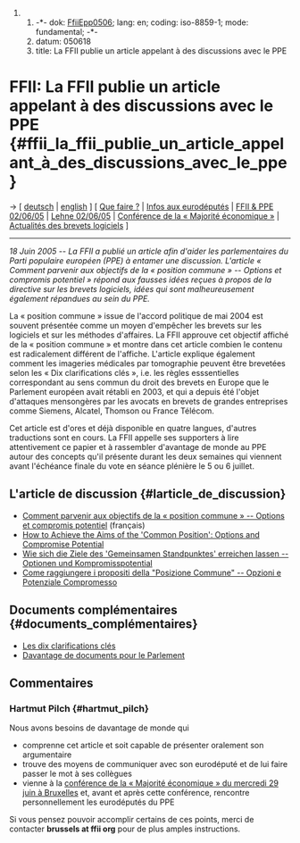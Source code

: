 1.  1.  -\*- dok: [FfiiEpp0506](FfiiEpp0506 "wikilink"); lang: en;
        coding: iso-8859-1; mode: fundamental; -\*-
    2.  datum: 050618
    3.  title: La FFII publie un article appelant à des discussions avec
        le PPE

# FFII: La FFII publie un article appelant à des discussions avec le PPE {#ffii_la_ffii_publie_un_article_appelant_à_des_discussions_avec_le_ppe}

-\> \[ [ deutsch](FfiiEpp0506De "wikilink") \| [
english](FfiiEpp0506En "wikilink") \] \[ [ Que faire
?](SwpatgunkaEn "wikilink") \| [ Infos aux
eurodéputés](www.ffii.fr/amendements/ "wikilink") \| [ FFII & PPE
02/06/05](EppHearing050602En "wikilink") \| [ Lehne
02/06/05](EppHearing050602En "wikilink") \| [ Conférence de la «
Majorité économique »](Konf050629En "wikilink") \| [ Actualités des
brevets logiciels](SwpatcninoFr "wikilink") \]

------------------------------------------------------------------------

*18 Juin 2005 \-- La FFII a publié un article afin d\'aider les
parlementaires du Parti populaire européen (PPE) à entamer une
discussion. L\'article « Comment parvenir aux objectifs de la « position
commune » \-- Options et compromis potentiel » répond aux fausses idées
reçues à propos de la directive sur les brevets logiciels, idées qui
sont malheureusement également répandues au sein du PPE.*

La « position commune » issue de l\'accord politique de mai 2004 est
souvent présentée comme un moyen d\'empêcher les brevets sur les
logiciels et sur les méthodes d\'affaires. La FFII approuve cet objectif
affiché de la « position commune » et montre dans cet article combien le
contenu est radicalement différent de l\'affiche. L\'article explique
également comment les imageries médicales par tomographie peuvent être
brevetées selon les « Dix clarifications clés », i.e. les règles
esssentielles correspondant au sens commun du droit des brevets en
Europe que le Parlement européen avait rétabli en 2003, et qui a depuis
été l\'objet d\'attaques mensongères par les avocats en brevets de
grandes entreprises comme Siemens, Alcatel, Thomson ou France Télécom.

Cet article est d\'ores et déjà disponible en quatre langues, d\'autres
traductions sont en cours. La FFII appelle ses supporters à lire
attentivement ce papier et à rassembler d\'avantage de monde au PPE
autour des concepts qu\'il présente durant les deux semaines qui
viennent avant l\'échéance finale du vote en séance plénière le 5 ou 6
juillet.

## L\'article de discussion {#larticle_de_discussion}

-   [Comment parvenir aux objectifs de la « position commune » \--
    Options et compromis
    potentiel](http://swpat.ffii.org/papers/europarl0309/amends05/juri0504/ffiiepp050615.fr.pdf "wikilink")
    (français)
-   [How to Achieve the Aims of the \'Common Position\': Options and
    Compromise
    Potential](http://swpat.ffii.org/papers/europarl0309/amends05/juri0504/ffiiepp050615.en.pdf "wikilink")
-   [Wie sich die Ziele des \'Gemeinsamen Standpunktes\' erreichen
    lassen \-- Optionen und
    Kompromisspotential](http://swpat.ffii.org/papers/europarl0309/amends05/juri0504/ffiiepp050615.de.pdf "wikilink")
-   [Come raggiungere i propositi della \"Posizione Commune\" \--
    Opzioni e Potenziale
    Compromesso](http://swpat.ffii.org/papers/europarl0309/amends05/juri0504/ffiiepp050615.it.pdf "wikilink")

## Documents complémentaires {#documents_complémentaires}

-   [Les dix clarifications
    clés](http://swpat.ffii.org/papers/europarl0309/amends05/juri0504/ffiiepp050615.fr.pdf "wikilink")
-   [ Davantage de documents pour le
    Parlement](www.ffii.fr/amendements/ "wikilink")

## Commentaires

### Hartmut Pilch {#hartmut_pilch}

Nous avons besoins de davantage de monde qui

-   comprenne cet article et soit capable de présenter oralement son
    argumentaire
-   trouve des moyens de communiquer avec son eurodéputé et de lui faire
    passer le mot à ses collègues
-   vienne à la [ conférence de la « Majorité économique » du mercredi
    29 juin à Bruxelles](Konf050629En "wikilink") et, avant et après
    cette conférence, rencontre personnellement les eurodéputés du PPE

Si vous pensez pouvoir accomplir certains de ces points, merci de
contacter **brussels at ffii org** pour de plus amples instructions.
